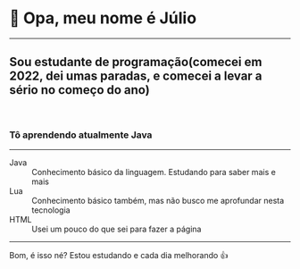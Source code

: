 <h1>👋 Opa, meu nome é Júlio</h1>
<hr>
<h2>Sou estudante de programação(comecei em 2022, dei umas paradas, e comecei a levar a sério no começo do ano)</h2>
<br>
<h3>Tô aprendendo atualmente Java</h3>
<hr>
<dl>
   <dt> Java </dt>
   <dd> Conhecimento básico da linguagem. Estudando para saber mais e mais </dd>
   <dt> Lua </dt>
   <dd> Conhecimento básico também, mas não busco me aprofundar nesta tecnologia </dd>
   <dt> HTML </dt>
   <dd> Usei um pouco do que sei para fazer a página</dd>
</dl>
<hr>
<p>Bom, é isso né? Estou estudando e cada dia melhorando 👍</p>
<!---
oJulioC/oJulioC is a ✨ special ✨ repository because its `README.md` (this file) appears on your GitHub profile.
You can click the Preview link to take a look at your changes.
--->
